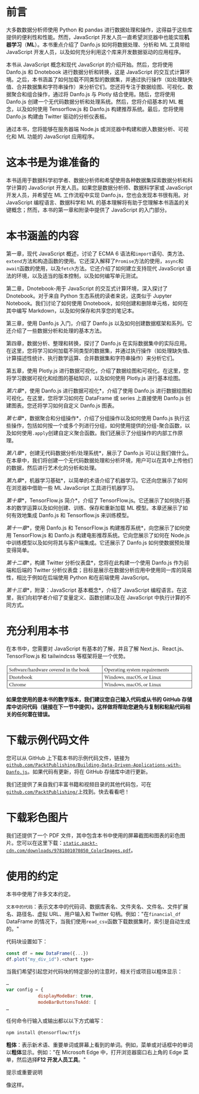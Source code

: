 # 前言

大多数数据分析师使用 Python 和 pandas 进行数据处理和操作，这得益于这些库提供的便利性和性能。然而，JavaScript 开发人员一直希望浏览器中也能实现**机器学习**（**ML**）。本书重点介绍了 Danfo.js 如何将数据处理、分析和 ML 工具带给 JavaScript 开发人员，以及如何充分利用这个库来开发数据驱动的应用程序。

本书从 JavaScript 概念和现代 JavaScript 的介绍开始。然后，您将使用 Danfo.js 和 Dnotebook 进行数据分析和转换，这是 JavaScript 的交互式计算环境。之后，本书涵盖了如何加载不同类型的数据集，并通过执行操作（如处理缺失值、合并数据集和字符串操作）来分析它们。您还将专注于数据绘图、可视化、数据聚合和组合操作，通过将 Danfo.js 与 Plotly 结合使用。随后，您将使用 Danfo.js 创建一个无代码数据分析和处理系统。然后，您将介绍基本的 ML 概念，以及如何使用 Tensorflow.js 和 Danfo.js 构建推荐系统。最后，您将使用 Danfo.js 构建由 Twitter 驱动的分析仪表板。

通过本书，您将能够在服务器端 Node.js 或浏览器中构建和嵌入数据分析、可视化和 ML 功能的 JavaScript 应用程序。

# 这本书是为谁准备的

本书适用于数据科学初学者、数据分析师和希望使用各种数据集探索数据分析和科学计算的 JavaScript 开发人员。如果您是数据分析师、数据科学家或 JavaScript 开发人员，并希望在 ML 工作流程中实现 Danfo.js，您也会发现本书很有用。对 JavaScript 编程语言、数据科学和 ML 的基本理解将有助于您理解本书涵盖的关键概念；然而，本书的第一章和附录中提供了 JavaScript 的入门部分。

# 本书涵盖的内容

第一章，现代 JavaScript 概述，讨论了 ECMA 6 语法和`import`语句、类方法、`extend`方法和构造函数的使用。它还深入解释了`Promise`方法的使用，`async`和`await`函数的使用，以及`fetch`方法。它还介绍了如何建立支持现代 JavaScript 语法的环境，以及适当的版本控制，以及如何编写单元测试。

第二章，Dnotebook-用于 JavaScript 的交互式计算环境，深入探讨了 Dnotebook。对于来自 Python 生态系统的读者来说，这类似于 Jupyter Notebook。我们讨论了如何使用 Dnotebook，如何创建和删除单元格，如何在其中编写 Markdown，以及如何保存和共享您的笔记本。

第三章，使用 Danfo.js 入门，介绍了 Danfo.js 以及如何创建数据框架和系列。它还介绍了一些数据分析和处理的基本方法。

第四章，数据分析、整理和转换，探讨了 Danfo.js 在实际数据集中的实际应用。在这里，您将学习如何加载不同类型的数据集，并通过执行操作（如处理缺失值、计算描述性统计、执行数学运算、合并数据集和字符串操作）来分析它们。

第五章，使用 Plotly.js 进行数据可视化，介绍了数据绘图和可视化。在这里，您将学习数据可视化和绘图的基础知识，以及如何使用 Plotly.js 进行基本绘图。

*第六章**，使用 Danfo.js 进行数据可视化*，介绍了使用 Danfo.js 进行数据绘图和可视化。在这里，您将学习如何在 DataFrame 或 series 上直接使用 Danfo.js 创建图表。您还将学习如何自定义 Danfo.js 图表。

*第七章**，数据聚合和分组操作*，介绍了分组操作以及如何使用 Danfo.js 执行这些操作，包括如何按一个或多个列进行分组，如何使用提供的分组-聚合函数，以及如何使用`.apply`创建自定义聚合函数。我们还展示了分组操作的内部工作原理。

*第八章**，创建无代码数据分析/处理系统*，展示了 Danfo.js 可以让我们做什么。在本章中，我们将创建一个无代码数据处理和分析环境，用户可以在其中上传他们的数据，然后进行艺术化的分析和处理。

*第九章**，机器学习基础*，以简单的术语介绍了机器学习。它还向您展示了如何在浏览器中借助一些 ML JavaScript 工具进行机器学习。

*第十章**，TensorFlow.js 简介*，介绍了 TensorFlow.js。它还展示了如何执行基本的数学运算以及如何创建、训练、保存和重新加载 ML 模型。本章还展示了如何有效地集成 Danfo.js 和 Tensorflow.js 来训练模型。

*第十一章**，使用 Danfo.js 和 TensorFlow.js 构建推荐系统*，向您展示了如何使用 TensorFlow.js 和 Danfo.js 构建电影推荐系统。它向您展示了如何在 Node.js 中训练模型以及如何将其与客户端集成。它还展示了 Danfo.js 如何使数据预处理变得简单。

*第十二章**，构建 Twitter 分析仪表盘*，您将在此构建一个使用 Danfo.js 作为前端和后端的 Twitter 分析仪表盘；目标是展示在数据分析应用中使用同一库的简易性，相比于例如在后端使用 Python 和在前端使用 JavaScript。

*第十三章**，附录：JavaScript 基本概念*，介绍了 JavaScript 编程语言。在这里，我们向初学者介绍了变量定义、函数创建以及在 JavaScript 中执行计算的不同方式。

# 充分利用本书

在本书中，您需要对 JavaScript 有基本的了解，并且了解 Next.js、React.js、TensorFlow.js 和 tailwindcss 等框架将是一个优势。

![](img/B17076_Preface_Table_RK.jpg)

**如果您使用的是本书的数字版本，我们建议您自己输入代码或从书的 GitHub 存储库中访问代码（链接在下一节中提供）。这样做将帮助您避免与复制和粘贴代码相关的任何潜在错误。**

# 下载示例代码文件

您可以从 GitHub 上下载本书的示例代码文件，链接为[`github.com/PacktPublishing/Building-Data-Driven-Applications-with-Danfo.js`](https://github.com/PacktPublishing/Building-Data-Driven-Applications-with-Danfo.js)。如果代码有更新，将在 GitHub 存储库中进行更新。

我们还提供了来自我们丰富书籍和视频目录的其他代码包，可在[`github.com/PacktPublishing/`](https://github.com/PacktPublishing/)上找到。快去看看吧！

# 下载彩色图片

我们还提供了一个 PDF 文件，其中包含本书中使用的屏幕截图和图表的彩色图片。您可以在这里下载：[`static.packt-cdn.com/downloads/9781801070850_ColorImages.pdf`](https://static.packt-cdn.com/downloads/9781801070850_ColorImages.pdf)。

# 使用的约定

本书中使用了许多文本约定。

`文本中的代码`：表示文本中的代码词、数据库表名、文件夹名、文件名、文件扩展名、路径名、虚拟 URL、用户输入和 Twitter 句柄。例如："在`financial_df` DataFrame 的情况下，当我们使用`read_csv`函数下载数据集时，索引是自动生成的。"

代码块设置如下：

```js
const df = new DataFrame({...})
df.plot("my_div_id").<chart type>
```

当我们希望引起您对代码块的特定部分的注意时，相关行或项目以粗体显示：

```js
…        
var config = {
            displayModeBar: true,
            modeBarButtonsToAdd: [
…
```

任何命令行输入或输出都以以下方式编写：

```js
npm install @tensorflow/tfjs
```

**粗体**：表示新术语、重要单词或屏幕上看到的单词。例如，菜单或对话框中的单词以**粗体**显示。例如："在 Microsoft Edge 中，打开浏览器窗口右上角的 Edge 菜单，然后选择**F12 开发人员工具**。"

提示或重要说明

像这样。
